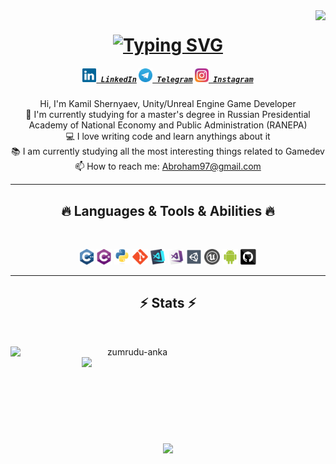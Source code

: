 <img align="right" src="https://visitor-badge.laobi.icu/badge?page_id=KamilShernyaev.KamilShernyaev">

<h1 align="center">
  <a href="https://git.io/typing-svg"><img src="https://readme-typing-svg.demolab.com?font=Fira+Code&pause=1000&color=228FF7&background=FFFFFF00&center=true&vCenter=true&width=435&lines=Hello%2CThere!;I'm+Shernyaev+Kamil;Nice+To+Meet+You!" alt="Typing SVG" /></a>
</h1>

<h5 align="center">
  <code><a href="https://www.linkedin.com/in/kamil-shernyaev/" title="LinkedIn Profile"><img width="22" src="Image/linkedin.svg"> LinkedIn</a></code>
  <code><a href="https://t.me/GoodYhink" title="Telegram"><img width="22" src="Image/Telegram_logo.svg"> Telegram</a></code>
  <code><a href="https://www.instagram.com/_waltonit_/" title="Instagram Profile"><img width="22" src="Image/instagram.svg"> Instagram</a></code>
</h5>
<p align="center">
  Hi, I'm Kamil Shernyaev, Unity/Unreal Engine Game Developer
  <br>
  🔬 I'm currently studying for a master's degree in Russian Presidential Academy of National Economy and Public Administration (RANEPA)
  <br>
  💻 I love writing code and learn anythings about it
  <br>
  📚 I am currently studying all the most interesting things related to Gamedev
  <br>
  📫 How to reach me: <a href="mailto: Abroham97@gmail.com">Abroham97@gmail.com</a>
</p>

<hr>
<h2 align="center">🔥 Languages & Tools & Abilities 🔥</h2>
<br>
<p align="center">
  <code><img title="C++" height="25" src="Image/cpp.svg"></code>
  <code><img title="C#" height="25" src="Image/cSharp.svg"></code>
  <code><img title="Python" height="25" src="Image/python-original.svg"></code>
  <code><img title="Git" height="25" src="Image/git-original.svg"></code>
  <code><img title="Visual Studio Code" height="25" src="Image/vscode.png"></code>
  <code><img title="Microsoft Visual Studio" height="25" src="Image/visualstudio.png"></code>
  <code><img title="Unity" height="25" src="Image/unity3d.svg"></code>
  <code><img title="Unreal Engine 4/5" height="25" src="Image/unreal.jpg"></code>
  <code><img title="Android" height="25" src="Image/android.svg"></code>
  <code><img title="GitHub" height="25" src="Image/github.svg"></code>
</p>
<hr>

<h2 align="center">⚡ Stats ⚡</h2>
<br>
<p align=center>
  <div align=center>
    <a href="https://github.com/denvercoder1/github-readme-streak-stats" title="Go to Source">
      <img align="left" width=390 src="https://streak-stats.demolab.com?user=KamilShernyaev&theme=transparent" alt="zumrudu-anka" />
    </a>
    <a href="https://github.com/anuraghazra/github-readme-stats" title="Go to Source">
      <img align="right" width=390 src="https://github-readme-stats.vercel.app/api?username=KamilShernyaev&show_icons=true&theme=transparent" />
    </a>
  </div>
  <br><br><br><br><br><br><br><br><br>
  <div align=center>
    <a href="https://github.com/anuraghazra/github-readme-stats">
      <img width=325 align="center" src="https://github-readme-stats.vercel.app/api/top-langs/?username=KamilShernyaev&layout=compact&theme=transparent" />
    </a>
  </div>
</p>
